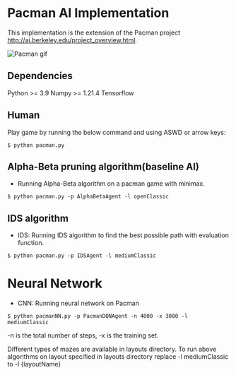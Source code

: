 # Pacman AI Implementation

This implementation is the extension of the Pacman project http://ai.berkeley.edu/project_overview.html.

![Pacman gif](http://ai.berkeley.edu/images/pacman_game.gif)

## Dependencies 
Python >= 3.9
Numpy >= 1.21.4
Tensorflow

## Human
Play game by running the below command and using ASWD or arrow keys:
```
$ python pacman.py
```

## Alpha-Beta pruning algorithm(baseline AI)
- Running Alpha-Beta algorithm on a pacman game with minimax.
```
$ python pacman.py -p AlphaBetaAgent -l openClassic
```

## IDS algorithm
- IDS: Running IDS algorithm to find the best possible path with evaluation function.
```
$ python pacman.py -p IDSAgent -l mediumClassic
```

# Neural Network
- CNN: Running neural network on Pacman
```
$ python pacmanNN.py -p PacmanDQNAgent -n 4000 -x 3000 -l mediumClassic
```
-n is the total number of steps, -x is the training set.

Different types of mazes are available in layouts directory. To run above algorithms on layout specified in layouts directory replace -l mediumClassic to -l {layoutName}
